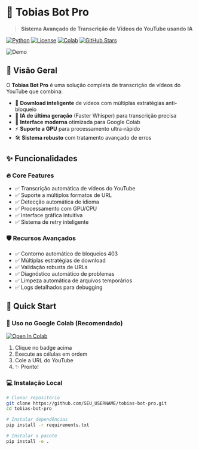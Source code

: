# 🤖 Tobias Bot Pro

> **Sistema Avançado de Transcrição de Vídeos do YouTube usando IA**

[![Python](https://img.shields.io/badge/Python-3.8%2B-blue)](https://python.org)
[![License](https://img.shields.io/badge/License-MIT-green.svg)](LICENSE)
[![Colab](https://colab.research.google.com/assets/colab-badge.svg)](https://colab.research.google.com/github/SEU_USERNAME/tobias-bot-pro/blob/main/notebooks/Tobias_Bot_Pro_Complete.ipynb)
[![GitHub Stars](https://img.shields.io/github/stars/SEU_USERNAME/tobias-bot-pro?style=social)](https://github.com/SEU_USERNAME/tobias-bot-pro/stargazers)

![Demo](assets/demo.gif)

## 🎯 Visão Geral

O **Tobias Bot Pro** é uma solução completa de transcrição de vídeos do YouTube que combina:

- 🎥 **Download inteligente** de vídeos com múltiplas estratégias anti-bloqueio
- 🧠 **IA de última geração** (Faster Whisper) para transcrição precisa
- 🚀 **Interface moderna** otimizada para Google Colab
- ⚡ **Suporte a GPU** para processamento ultra-rápido
- 🛠️ **Sistema robusto** com tratamento avançado de erros

## ✨ Funcionalidades

### 🔥 **Core Features**
- ✅ Transcrição automática de vídeos do YouTube
- ✅ Suporte a múltiplos formatos de URL
- ✅ Detecção automática de idioma
- ✅ Processamento com GPU/CPU
- ✅ Interface gráfica intuitiva
- ✅ Sistema de retry inteligente

### 🛡️ **Recursos Avançados**
- ✅ Contorno automático de bloqueios 403
- ✅ Múltiplas estratégias de download
- ✅ Validação robusta de URLs
- ✅ Diagnóstico automático de problemas
- ✅ Limpeza automática de arquivos temporários
- ✅ Logs detalhados para debugging

## 🚀 Quick Start

### 📱 **Uso no Google Colab (Recomendado)**
[![Open In Colab](https://colab.research.google.com/assets/colab-badge.svg)](https://colab.research.google.com/github/SEU_USERNAME/tobias-bot-pro/blob/main/notebooks/Tobias_Bot_Pro_Complete.ipynb)

1. Clique no badge acima
2. Execute as células em ordem
3. Cole a URL do YouTube
4. ✨ Pronto!

### 💻 **Instalação Local**
```bash
# Clonar repositório
git clone https://github.com/SEU_USERNAME/tobias-bot-pro.git
cd tobias-bot-pro

# Instalar dependências
pip install -r requirements.txt

# Instalar o pacote
pip install -e .
